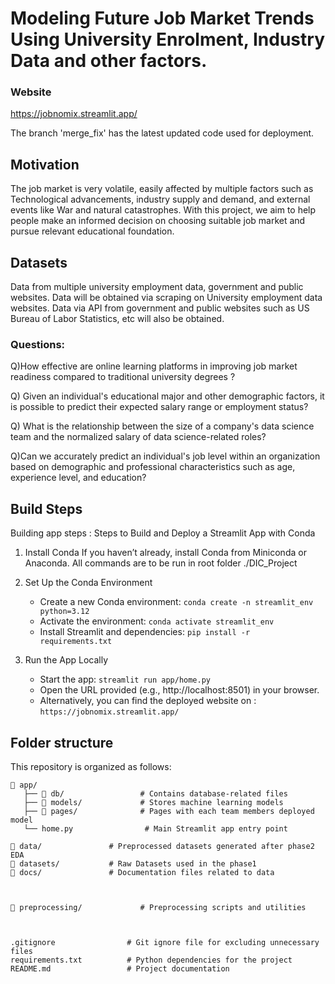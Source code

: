 # Modeling Future Job Market Trends Using University Enrolment, Industry Data and other factors.

### Website
https://jobnomix.streamlit.app/

The branch 'merge_fix' has the latest updated code used for deployment.

## Motivation 
The job market is very volatile, easily affected by multiple factors such as Technological advancements, industry supply and demand, and external events like War and natural catastrophes. With this project, we aim to help people make an informed decision on choosing suitable job market and pursue relevant educational foundation. 

## Datasets 
Data from multiple university employment data, government and public websites. Data will be obtained via scraping on University employment data websites. Data via API from government and public websites such as US Bureau of Labor Statistics, etc will also be obtained.




### Questions:

Q)How effective are online learning platforms in improving job market readiness compared to traditional university degrees ? 
<br>

Q) Given an individual's educational major and other demographic factors, it is possible to predict their expected salary range or employment status?
<br>

Q) What is the relationship between the size of a company's data science team and the normalized salary of data science-related roles? 
 <br>



Q)Can we accurately predict an individual's job level within an organization based on demographic and professional characteristics such as age, experience level, and education?
<br>

## Build Steps
Building app steps : 
Steps to Build and Deploy a Streamlit App with Conda

1. Install Conda
If you haven’t already, install Conda from Miniconda or Anaconda. All commands are to be run in root folder ./DIC_Project

2. Set Up the Conda Environment
    -  	Create a new Conda environment:
            `conda create -n streamlit_env python=3.12`
    -   Activate the environment:
            `conda activate streamlit_env`
    -   Install Streamlit and dependencies:
            `pip install -r requirements.txt`

3. Run the App Locally
    -	Start the app:
            `streamlit run app/home.py`
    -	Open the URL provided (e.g., http://localhost:8501) in your browser.
    -   Alternatively, you can find the deployed website on :
            `https://jobnomix.streamlit.app/`

## Folder structure

This repository is organized as follows:

```plaintext
📂 app/
   ├── 📂 db/                 # Contains database-related files
   ├── 📂 models/             # Stores machine learning models
   ├── 📂 pages/              # Pages with each team members deployed model 
   └── home.py                # Main Streamlit app entry point

📂 data/               # Preprocessed datasets generated after phase2 EDA
📂 datasets/           # Raw Datasets used in the phase1
📂 docs/               # Documentation files related to data



📂 preprocessing/             # Preprocessing scripts and utilities



.gitignore                # Git ignore file for excluding unnecessary files
requirements.txt          # Python dependencies for the project
README.md                 # Project documentation
```
